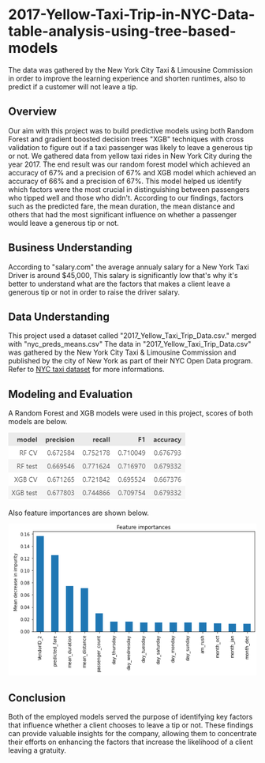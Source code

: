 # 2017-Yellow-Taxi-Trip-in-NYC-Data-table-analysis-using-tree-based-models
The data was gathered by the New York City Taxi &amp; Limousine Commission in order to improve the learning experience and shorten runtimes, also to predict if a customer will not leave a tip.

## Overview 

Our aim with this project was to build predictive models using both Random Forest and gradient boosted decision trees "XGB" techniques with cross validation to figure out if a taxi passenger was likely to leave a generous tip or not. We gathered data from yellow taxi rides in New York City during the year 2017. The end result was our random forest model which achieved an accuracy of 67% and a precision of 67% and XGB model which achieved an accuracy of 66% and a precision of 67%. This model helped us identify which factors were the most crucial in distinguishing between passengers who tipped well and those who didn't. According to our findings, factors such as the predicted fare, the mean duration, the mean distance and others that had the most significant influence on whether a passenger would leave a generous tip or not.

## Business Understanding 

According to "salary.com" the average annualy salary for a New York Taxi Driver is around $45,000, This salary is significantly low that's why it's better to understand what are the factors that makes a client leave a generous tip or not in order to raise the driver salary.

## Data Understanding

This project used a dataset called "2017_Yellow_Taxi_Trip_Data.csv." merged with "nyc_preds_means.csv" 
The data in "2017_Yellow_Taxi_Trip_Data.csv" was gathered by the New York City Taxi & Limousine Commission and published by the city of New York as part of their NYC Open Data program.
Refer to [NYC taxi dataset](https://data.cityofnewyork.us/Transportation/2017-Yellow-Taxi-Trip-Data/biws-g3hs) for more informations.

## Modeling and Evaluation

A Random Forest and XGB models were used in this project, scores of both models are below.

![text1](images/scores.PNG)

Also feature importances are shown below.

![text2](images/features.PNG)

## Conclusion

Both of the employed models served the purpose of identifying key factors that influence whether a client chooses to leave a tip or not. These findings can provide valuable insights for the company, allowing them to concentrate their efforts on enhancing the factors that increase the likelihood of a client leaving a gratuity.
